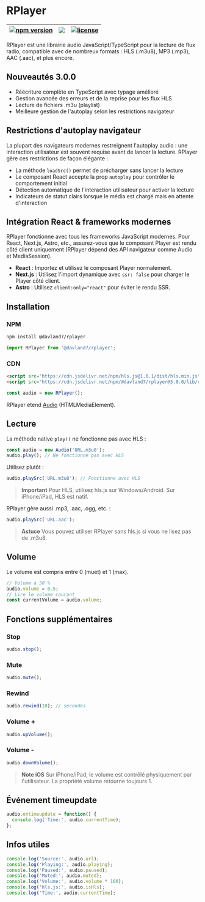 # RPlayer

| [![npm version](https://img.shields.io/npm/v/@davland7/rplayer?style=flat-square)](https://www.npmjs.com/package/@davland7/rplayer) | [![](https://data.jsdelivr.com/v1/package/npm/@davland7/rplayer/badge)](https://www.jsdelivr.com/package/npm/@davland7/rplayer) | [![license](https://img.shields.io/npm/l/@davland7/rplayer?style=flat-square)](./LICENSE) |
|:-:|:-:|:-:|

RPlayer est une librairie audio JavaScript/TypeScript pour la lecture de flux radio, compatible avec de nombreux formats : HLS (.m3u8), MP3 (.mp3), AAC (.aac), et plus encore.

## Nouveautés 3.0.0

- Réécriture complète en TypeScript avec typage amélioré
- Gestion avancée des erreurs et de la reprise pour les flux HLS
- Lecture de fichiers .m3u (playlist)
- Meilleure gestion de l'autoplay selon les restrictions navigateur

## Restrictions d'autoplay navigateur

La plupart des navigateurs modernes restreignent l'autoplay audio : une interaction utilisateur est souvent requise avant de lancer la lecture. RPlayer gère ces restrictions de façon élégante :

- La méthode `loadSrc()` permet de précharger sans lancer la lecture
- Le composant React accepte la prop `autoplay` pour contrôler le comportement initial
- Détection automatique de l'interaction utilisateur pour activer la lecture
- Indicateurs de statut clairs lorsque le média est chargé mais en attente d'interaction

## Intégration React & frameworks modernes

RPlayer fonctionne avec tous les frameworks JavaScript modernes. Pour React, Next.js, Astro, etc., assurez-vous que le composant Player est rendu côté client uniquement (RPlayer dépend des API navigateur comme Audio et MediaSession).

- **React** : Importez et utilisez le composant Player normalement.
- **Next.js** : Utilisez l'import dynamique avec `ssr: false` pour charger le Player côté client.
- **Astro** : Utilisez `client:only="react"` pour éviter le rendu SSR.

## Installation

### NPM

```bash
npm install @davland7/rplayer
```

```javascript
import RPlayer from '@davland7/rplayer';
```

### CDN

```html
<script src="https://cdn.jsdelivr.net/npm/hls.js@1.6.1/dist/hls.min.js"></script>
<script src="https://cdn.jsdelivr.net/npm/@davland7/rplayer@3.0.0/lib/rplayer.umd.min.js"></script>
```

```javascript
const audio = new RPlayer();
```

RPlayer étend [Audio](https://developer.mozilla.org/en-US/docs/Web/HTML/Element/audio) (HTMLMediaElement).

## Lecture

La méthode native `play()` ne fonctionne pas avec HLS :

```javascript
const audio = new Audio('URL.m3u8');
audio.play(); // Ne fonctionne pas avec HLS
```

Utilisez plutôt :

```javascript
audio.playSrc('URL.m3u8'); // Fonctionne avec HLS
```

> **Important**
> Pour HLS, utilisez hls.js sur Windows/Android. Sur iPhone/iPad, HLS est natif.

RPlayer gère aussi .mp3, .aac, .ogg, etc. :

```javascript
audio.playSrc('URL.aac');
```

> **Astuce**
> Vous pouvez utiliser RPlayer sans hls.js si vous ne lisez pas de .m3u8.

## Volume

Le volume est compris entre 0 (muet) et 1 (max).

```javascript
// Volume à 50 %
audio.volume = 0.5;
// Lire le volume courant
const currentVolume = audio.volume;
```

## Fonctions supplémentaires

### Stop

```javascript
audio.stop();
```

### Mute

```javascript
audio.mute();
```

### Rewind

```javascript
audio.rewind(10); // secondes
```

### Volume +

```javascript
audio.upVolume();
```

### Volume -

```javascript
audio.downVolume();
```

> **Note iOS**
> Sur iPhone/iPad, le volume est contrôlé physiquement par l'utilisateur. La propriété volume retourne toujours 1.

## Événement timeupdate

```javascript
audio.ontimeupdate = function() {
  console.log('Time:', audio.currentTime);
};
```

## Infos utiles

```javascript
console.log('Source:', audio.url);
console.log('Playing:', audio.playing);
console.log('Paused:', audio.paused);
console.log('Muted:', audio.muted);
console.log('Volume:', audio.volume * 100);
console.log('hls.js:', audio.isHls);
console.log('Time:', audio.currentTime);
```
